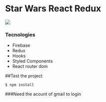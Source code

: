 # Star Wars React Redux

![](https://upload.wikimedia.org/wikipedia/commons/thumb/6/6c/Star_Wars_Logo.svg/1024px-Star_Wars_Logo.svg.png)

### Tecnologies

- Firebase
- Redux
- Hooks
- Styled Components
- React router dom

##Test the project

`$ npm install`

###Need the acount of gmail to login
